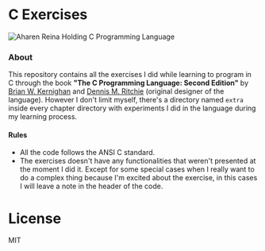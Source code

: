# C Exercises

![Aharen Reina Holding C Programming Language](./img/Aharen_Reina_Holding_C_Programming_Language.png)

### About

This repository contains all the exercises I did while learning to program in C
through the book **"The C Programming Language: Second Edition"** by
[Brian W. Kernighan](https://en.wikipedia.org/wiki/Brian_Kernighan) and [Dennis M. Ritchie](https://en.wikipedia.org/wiki/Dennis_Ritchie) (original designer of the language).
However I don't limit myself, there's a directory named `extra` inside every
chapter directory with experiments I did in the language during my learning
process.

#### Rules

- All the code follows the ANSI C standard.
- The exercises doesn't have any functionalities that weren't presented at the moment I did it. Except for some special cases when I really want to do a complex thing because I'm excited about the exercise, in this cases I will leave a note in the header of the code.

# License

MIT
